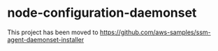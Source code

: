 # node-configuration-daemonset

This project has been moved to https://github.com/aws-samples/ssm-agent-daemonset-installer
